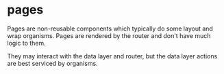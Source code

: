 # pages

Pages are non-reusable components which typically do some layout and wrap
organisms. Pages are rendered by the router and don't have much logic to them.

They may interact with the data layer and router, but the data layer actions
are best serviced by organisms.
